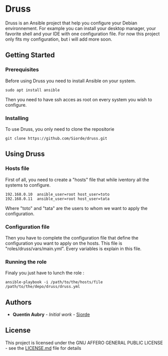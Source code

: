 # Druss
Druss is an Ansible project that help you configure your Debian environnement. For example you can install your desktop manager, your favorite shell and your IDE with one configuration file. For now this project only fits my configuration, but i will add more soon.
## Getting Started
### Prerequisites

Before using Druss you need to install Ansible on your system.
```
sudo apt install ansible
```
Then you need to have ssh acces as root on every system you wish to configure.
### Installing
To use Druss, you only need to clone the repositorie
```
git clone https://github.com/Siorde/druss.git
```
## Using Druss
### Hosts file
First of all, you need to create a "hosts" file that while iventory all the systems to configure.
```
192.168.0.10  ansible_user=root host_user=toto
192.168.0.11  ansible_user=root host_user=tata
```
Where "toto" and "tata" are the users to whom we want to apply the configuration.
### Configuration file
Then you have to complete the configuration file that define the configuration you want to apply on the hosts. This file is "roles/druss/vars/main.yml". Every variables is explain in this file.
### Running the role
Finaly you just have to lunch the role :
```
ansible-playbook -i /path/to/the/hosts/file /path/to/the/depo/druss/druss.yml
```
## Authors
* **Quentin Aubry** - *Initial work* - [Siorde](https://github.com/Siorde)
## License
This project is licensed under the GNU AFFERO GENERAL PUBLIC LICENSE - see the [LICENSE.md](LICENSE.md) file for details
